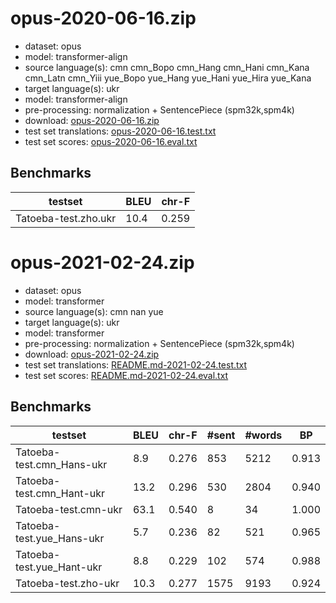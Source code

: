 # opus-2020-06-16.zip

* dataset: opus
* model: transformer-align
* source language(s): cmn cmn_Bopo cmn_Hang cmn_Hani cmn_Kana cmn_Latn cmn_Yiii yue_Bopo yue_Hang yue_Hani yue_Hira yue_Kana
* target language(s): ukr
* model: transformer-align
* pre-processing: normalization + SentencePiece (spm32k,spm4k)
* download: [opus-2020-06-16.zip](https://object.pouta.csc.fi/Tatoeba-MT-models/zho-ukr/opus-2020-06-16.zip)
* test set translations: [opus-2020-06-16.test.txt](https://object.pouta.csc.fi/Tatoeba-MT-models/zho-ukr/opus-2020-06-16.test.txt)
* test set scores: [opus-2020-06-16.eval.txt](https://object.pouta.csc.fi/Tatoeba-MT-models/zho-ukr/opus-2020-06-16.eval.txt)

## Benchmarks

| testset               | BLEU  | chr-F |
|-----------------------|-------|-------|
| Tatoeba-test.zho.ukr 	| 10.4 	| 0.259 |



# opus-2021-02-24.zip

* dataset: opus
* model: transformer
* source language(s): cmn nan yue
* target language(s): ukr
* model: transformer
* pre-processing: normalization + SentencePiece (spm32k,spm4k)
* download: [opus-2021-02-24.zip](https://object.pouta.csc.fi/Tatoeba-MT-models/zho-ukr/opus-2021-02-24.zip)
* test set translations: [README.md-2021-02-24.test.txt](https://object.pouta.csc.fi/Tatoeba-MT-models/zho-ukr/README.md-2021-02-24.test.txt)
* test set scores: [README.md-2021-02-24.eval.txt](https://object.pouta.csc.fi/Tatoeba-MT-models/zho-ukr/README.md-2021-02-24.eval.txt)

## Benchmarks

| testset | BLEU  | chr-F | #sent | #words | BP |
|---------|-------|-------|-------|--------|----|
| Tatoeba-test.cmn_Hans-ukr 	| 8.9 	| 0.276 	| 853 	| 5212 	| 0.913 |
| Tatoeba-test.cmn_Hant-ukr 	| 13.2 	| 0.296 	| 530 	| 2804 	| 0.940 |
| Tatoeba-test.cmn-ukr 	| 63.1 	| 0.540 	| 8 	| 34 	| 1.000 |
| Tatoeba-test.yue_Hans-ukr 	| 5.7 	| 0.236 	| 82 	| 521 	| 0.965 |
| Tatoeba-test.yue_Hant-ukr 	| 8.8 	| 0.229 	| 102 	| 574 	| 0.988 |
| Tatoeba-test.zho-ukr 	| 10.3 	| 0.277 	| 1575 	| 9193 	| 0.924 |

